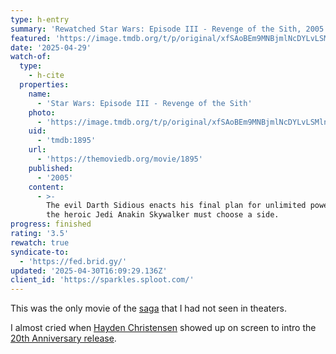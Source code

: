 ```yaml
---
type: h-entry
summary: 'Rewatched Star Wars: Episode III - Revenge of the Sith, 2005 - ★★★½'
featured: 'https://image.tmdb.org/t/p/original/xfSAoBEm9MNBjmlNcDYLvLSMlnq.jpg'
date: '2025-04-29'
watch-of:
  type:
    - h-cite
  properties:
    name:
      - 'Star Wars: Episode III - Revenge of the Sith'
    photo:
      - 'https://image.tmdb.org/t/p/original/xfSAoBEm9MNBjmlNcDYLvLSMlnq.jpg'
    uid:
      - 'tmdb:1895'
    url:
      - 'https://themoviedb.org/movie/1895'
    published:
      - '2005'
    content:
      - >-
        The evil Darth Sidious enacts his final plan for unlimited power -- and
        the heroic Jedi Anakin Skywalker must choose a side.
progress: finished
rating: '3.5'
rewatch: true
syndicate-to:
  - 'https://fed.brid.gy/'
updated: '2025-04-30T16:09:29.136Z'
client_id: 'https://sparkles.sploot.com/'
---
```

This was the only movie of the [saga](https://en.wikipedia.org/wiki/List_of_Star_Wars_films) that I had not seen in theaters.

I almost cried when [Hayden Christensen](https://themoviedb.org/person/17244) showed up on screen to intro the [20th Anniversary release](https://www.starwars.com/news/revenge-of-the-sith-20th-anniversary-theatrical-release).
